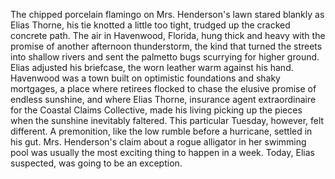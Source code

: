 The chipped porcelain flamingo on Mrs. Henderson's lawn stared blankly as Elias Thorne, his tie knotted a little too tight, trudged up the cracked concrete path.  The air in Havenwood, Florida, hung thick and heavy with the promise of another afternoon thunderstorm, the kind that turned the streets into shallow rivers and sent the palmetto bugs scurrying for higher ground. Elias adjusted his briefcase, the worn leather warm against his hand.  Havenwood was a town built on optimistic foundations and shaky mortgages, a place where retirees flocked to chase the elusive promise of endless sunshine, and where Elias Thorne, insurance agent extraordinaire for the Coastal Claims Collective, made his living picking up the pieces when the sunshine inevitably faltered. This particular Tuesday, however, felt different.  A premonition, like the low rumble before a hurricane, settled in his gut. Mrs. Henderson's claim about a rogue alligator in her swimming pool was usually the most exciting thing to happen in a week. Today, Elias suspected, was going to be an exception.
